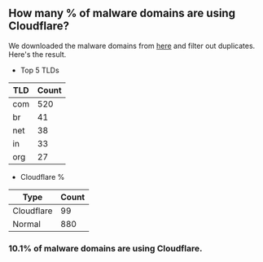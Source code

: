 ## How many % of malware domains are using Cloudflare?


We downloaded the malware domains from [here](https://urlhaus.abuse.ch) and filter out duplicates.
Here's the result.


[//]: # (start replacement)


- Top 5 TLDs

| TLD | Count |
| --- | --- |
| com | 520 |
| br | 41 |
| net | 38 |
| in | 33 |
| org | 27 |


- Cloudflare %

| Type | Count |
| --- | --- |
| Cloudflare | 99 |
| Normal | 880 |


### 10.1% of malware domains are using Cloudflare.